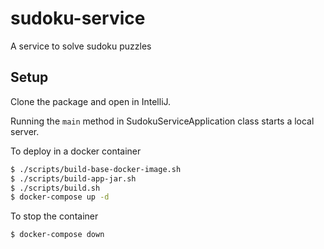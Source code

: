 # sudoku-service
A service to solve sudoku puzzles

## Setup

Clone the package and open in IntelliJ.

Running the `main` method in SudokuServiceApplication class starts a local server.

To deploy in a docker container

```bash
$ ./scripts/build-base-docker-image.sh
$ ./scripts/build-app-jar.sh
$ ./scripts/build.sh
$ docker-compose up -d
```

To stop the container
```bash
$ docker-compose down
```
